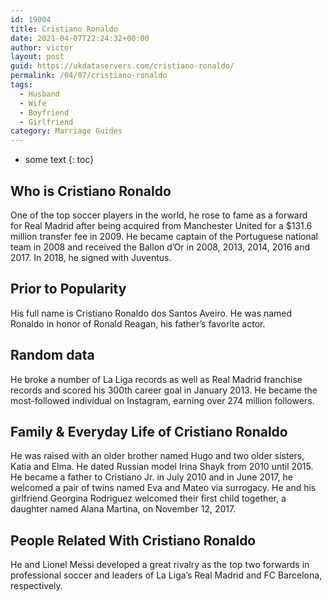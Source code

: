 ```yaml
---
id: 19004
title: Cristiano Ronaldo
date: 2021-04-07T22:24:32+00:00
author: victor
layout: post
guid: https://ukdataservers.com/cristiano-ronaldo/
permalink: /04/07/cristiano-ronaldo
tags:
  - Husband
  - Wife
  - Boyfriend
  - Girlfriend
category: Marriage Guides
---
```


* some text
{: toc}


## Who is Cristiano Ronaldo



One of the top soccer players in the world, he rose to fame as a forward for Real Madrid after being acquired from Manchester United for a $131.6 million transfer fee in 2009. He became captain of the Portuguese national team in 2008 and received the Ballon d&#8217;Or in 2008, 2013, 2014, 2016 and 2017. In 2018, he signed with Juventus.  

                
                
                
## Prior to Popularity



His full name is Cristiano Ronaldo dos Santos Aveiro. He was named Ronaldo in honor of Ronald Reagan, his father&#8217;s favorite actor.

                
                
                
## Random data



He broke a number of La Liga records as well as Real Madrid franchise records and scored his 300th career goal in January 2013. He became the most-followed individual on Instagram, earning over 274 million followers. 

                
                
                
## Family & Everyday Life of Cristiano Ronaldo



He was raised with an older brother named Hugo and two older sisters, Katia and Elma. He dated Russian model Irina Shayk from 2010 until 2015. He became a father to Cristiano Jr. in July 2010 and in June 2017, he welcomed a pair of twins named Eva and Mateo via surrogacy. He and his girlfriend Georgina Rodriguez welcomed their first child together, a daughter named Alana Martina, on November 12, 2017. 

                
                
                
## People Related With Cristiano Ronaldo



He and Lionel Messi developed a great rivalry as the top two forwards in professional soccer and leaders of La Liga&#8217;s Real Madrid and FC Barcelona, respectively. 

                
              
            
          
          
          
